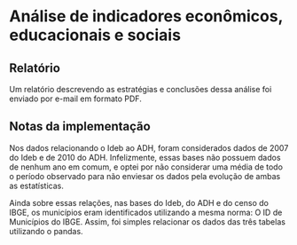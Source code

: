 # Análise de indicadores econômicos, educacionais e sociais

## Relatório
Um relatório descrevendo as estratégias e conclusões dessa análise foi enviado por e-mail em formato PDF.

## Notas da implementação
Nos dados relacionando o Ideb ao ADH, foram considerados dados de 2007 do Ideb e de 2010 do ADH. Infelizmente, essas bases não possuem dados de nenhum ano em comum, e optei por não considerar uma média de todo o período observado para não enviesar os dados pela evolução de ambas as estatísticas.

Ainda sobre essas relações, nas bases do Ideb, do ADH e do censo do IBGE, os municípios eram identificados utilizando a mesma norma: O ID de Municípios do IBGE. Assim, foi simples relacionar os dados das três tabelas utilizando o pandas.
